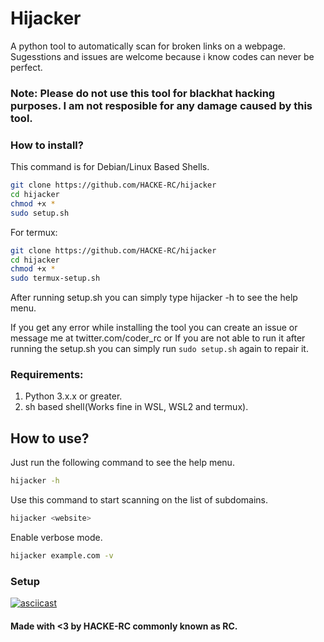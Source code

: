 # Hijacker
A python tool to automatically scan for broken links on a webpage.
Sugesstions and issues are welcome because i know codes can never be perfect.

### Note: Please do not use this tool for blackhat hacking purposes. I am not resposible for any damage caused by this tool.


### How to install?
This command is for Debian/Linux Based Shells.
```bash
git clone https://github.com/HACKE-RC/hijacker
cd hijacker
chmod +x *
sudo setup.sh
```
For termux:
```bash
git clone https://github.com/HACKE-RC/hijacker
cd hijacker
chmod +x *
sudo termux-setup.sh
```

After running setup.sh you can simply type hijacker -h to see the help menu.

If you get any error while installing the tool you can create an issue or message me at twitter.com/coder_rc or If you are not able to run it after running the setup.sh you can simply run ```sudo setup.sh``` again to repair it.


### Requirements:
1. Python 3.x.x or greater.
2. sh based shell(Works fine in WSL, WSL2 and termux).

## How to use?
Just run the following command to see the help menu.
```bash
hijacker -h
```
Use this command to start scanning on the list of subdomains.
```bash
hijacker <website>
```
Enable verbose mode.
```bash
hijacker example.com -v
```

### Setup
[![asciicast](https://asciinema.org/a/BX9KgmIZ9cH93oa5D3e2rZ6fl.svg)](https://asciinema.org/a/BX9KgmIZ9cH93oa5D3e2rZ6fl)


#### Made with <3 by HACKE-RC commonly known as RC.
